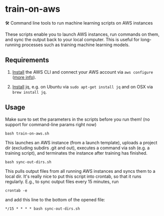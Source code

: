 # train-on-aws

🛠️ Command line tools to run machine learning scripts on AWS instances

These scripts enable you to launch AWS instances, run commands on them, and sync the 
output back to your local computer. This is useful for long-running processes such as 
training machine learning models.


## Requirements

1. [Install](https://docs.aws.amazon.com/cli/latest/userguide/install-cliv2.html) 
the AWS CLI and connect your AWS account via `aws configure` 
([more info](https://docs.aws.amazon.com/cli/latest/userguide/cli-configure-quickstart.html)). 

2. [Install](https://stedolan.github.io/jq/download/) jq, e.g. on Ubuntu via `sudo apt-get install jq` and on OSX via `brew install jq`.


## Usage

Make sure to set the parameters in the scripts before you run them! (no support for 
command-line params right now)

    bash train-on-aws.sh

This launches an AWS instance (from a launch template), uploads a project dir 
(excluding subdirs .git and out), executes a command via ssh (e.g. a training script), 
and terminates the instance after training has finished.

    bash sync-out-dirs.sh

This pulls output files from all running AWS instances and syncs them to a local dir. 
It's really nice to put this script into crontab, so that it runs regularly. 
E.g., to sync output files every 15 minutes, run 

    crontab -e
    
and add this line to the bottom of the opened file:

    */15 * * * * bash sync-out-dirs.sh


